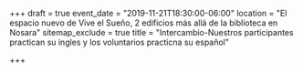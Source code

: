 +++
draft = true
event_date = "2019-11-21T18:30:00-06:00"
location = "El espacio nuevo de Vive el Sueño, 2 edificios más allá de la biblioteca en Nosara"
sitemap_exclude = true
title = "Intercambio-Nuestros participantes practican su ingles y los voluntarios practicna su español"

+++

